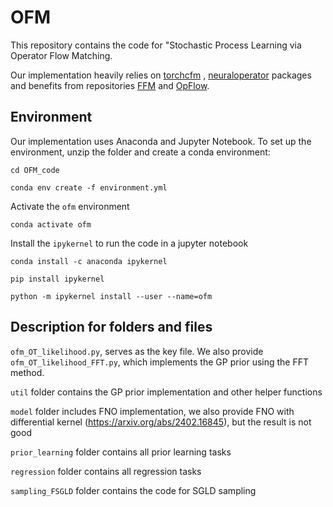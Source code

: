 # OFM
This repository contains the code for "Stochastic Process Learning via Operator Flow Matching.

Our implementation heavily relies on [torchcfm](https://github.com/atong01/conditional-flow-matching) , [neuraloperator](https://github.com/neuraloperator/neuraloperator) packages and benefits from repositories [FFM](https://github.com/GavinKerrigan/functional_flow_matching) and [OpFlow](https://github.com/yzshi5/OpFlow).

## Environment
Our implementation uses Anaconda and Jupyter Notebook. To set up the environment, unzip the folder and create a conda environment:


`cd OFM_code`

`conda env create -f environment.yml`

Activate the `ofm` environment

`conda activate ofm`

Install the `ipykernel` to run the code in a jupyter notebook
```
conda install -c anaconda ipykernel

pip install ipykernel

python -m ipykernel install --user --name=ofm
```

## Description for folders and files
`ofm_OT_likelihood.py`, serves as the key file. We also provide  `ofm_OT_likelihood_FFT.py`, which implements the GP prior using the FFT method.

`util` folder contains the GP prior implementation and other helper functions

`model` folder includes FNO implementation, we also provide FNO with differential kernel (https://arxiv.org/abs/2402.16845), but the result is not good

`prior_learning` folder contains all prior learning tasks

`regression` folder contains all regression tasks

`sampling_FSGLD` folder contains the code for SGLD sampling
